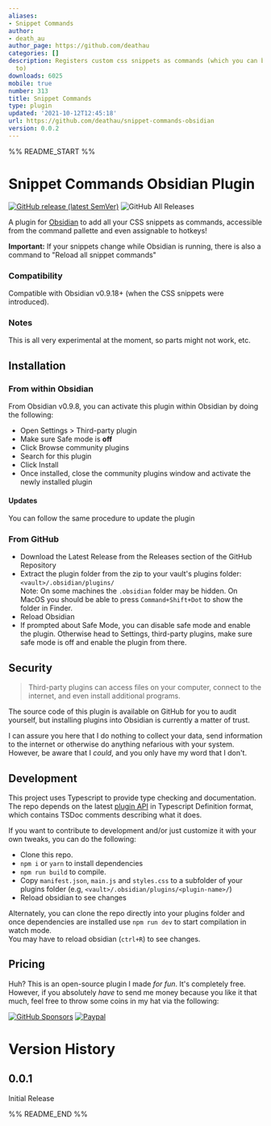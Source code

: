 ```yaml
---
aliases:
- Snippet Commands
author:
- death_au
author_page: https://github.com/deathau
categories: []
description: Registers custom css snippets as commands (which you can bind hotkeys
  to)
downloads: 6025
mobile: true
number: 313
title: Snippet Commands
type: plugin
updated: '2021-10-12T12:45:18'
url: https://github.com/deathau/snippet-commands-obsidian
version: 0.0.2
---
```


%% README_START %%

# Snippet Commands Obsidian Plugin
[![GitHub release (latest SemVer)](https://img.shields.io/github/v/release/deathau/snippet-commands-obsidian?style=for-the-badge&sort=semver)](https://github.com/deathau/snippet-commands-obsidian/releases/latest)
![GitHub All Releases](https://img.shields.io/github/downloads/deathau/snippet-commands-obsidian/total?style=for-the-badge)

A plugin for [Obsidian](https://obsidian.md) to add all your CSS snippets as commands, accessible from the command pallette and even assignable to hotkeys!

**Important:** If your snippets change while Obsidian is running, there is also a command to "Reload all snippet commands"

### Compatibility

Compatible with Obsidian v0.9.18+ (when the CSS snippets were introduced).

### Notes
This is all very experimental at the moment, so parts might not work, etc.

## Installation

### From within Obsidian
From Obsidian v0.9.8, you can activate this plugin within Obsidian by doing the following:
- Open Settings > Third-party plugin
- Make sure Safe mode is **off**
- Click Browse community plugins
- Search for this plugin
- Click Install
- Once installed, close the community plugins window and activate the newly installed plugin
#### Updates
You can follow the same procedure to update the plugin

### From GitHub
- Download the Latest Release from the Releases section of the GitHub Repository
- Extract the plugin folder from the zip to your vault's plugins folder: `<vault>/.obsidian/plugins/`  
Note: On some machines the `.obsidian` folder may be hidden. On MacOS you should be able to press `Command+Shift+Dot` to show the folder in Finder.
- Reload Obsidian
- If prompted about Safe Mode, you can disable safe mode and enable the plugin.
Otherwise head to Settings, third-party plugins, make sure safe mode is off and
enable the plugin from there.

## Security
> Third-party plugins can access files on your computer, connect to the internet, and even install additional programs.

The source code of this plugin is available on GitHub for you to audit yourself, but installing plugins into Obsidian is currently a matter of trust.

I can assure you here that I do nothing to collect your data, send information to the internet or otherwise do anything nefarious with your system. However, be aware that I *could*, and you only have my word that I don't.

## Development

This project uses Typescript to provide type checking and documentation.  
The repo depends on the latest [plugin API](https://github.com/obsidianmd/obsidian-api) in Typescript Definition format, which contains TSDoc comments describing what it does.

If you want to contribute to development and/or just customize it with your own
tweaks, you can do the following:
- Clone this repo.
- `npm i` or `yarn` to install dependencies
- `npm run build` to compile.
- Copy `manifest.json`, `main.js` and `styles.css` to a subfolder of your plugins
folder (e.g, `<vault>/.obsidian/plugins/<plugin-name>/`)
- Reload obsidian to see changes

Alternately, you can clone the repo directly into your plugins folder and once
dependencies are installed use `npm run dev` to start compilation in watch mode.  
You may have to reload obsidian (`ctrl+R`) to see changes.

## Pricing
Huh? This is an open-source plugin I made *for fun*. It's completely free.
However, if you absolutely *have* to send me money because you like it that
much, feel free to throw some coins in my hat via the following:

[![GitHub Sponsors](https://img.shields.io/github/sponsors/deathau?style=social)](https://github.com/sponsors/deathau)
[![Paypal](https://img.shields.io/badge/paypal-deathau-yellow?style=social&logo=paypal)](https://paypal.me/deathau)

# Version History

## 0.0.1
Initial Release


%% README_END %%